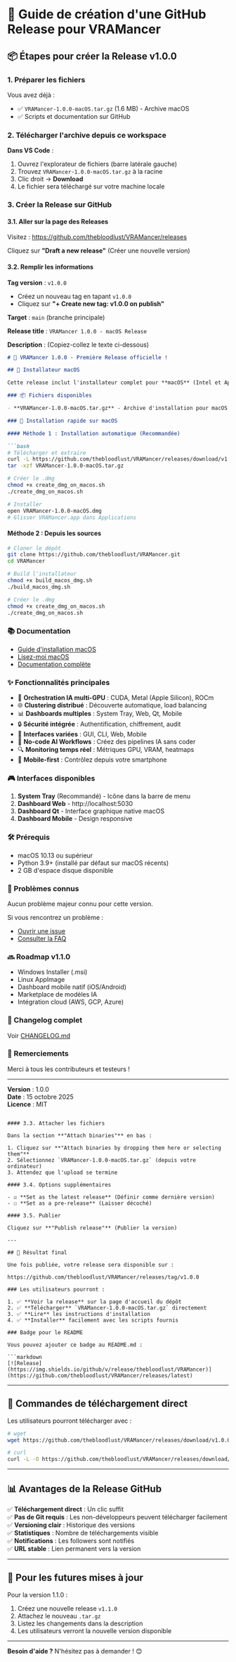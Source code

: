 # 🚀 Guide de création d'une GitHub Release pour VRAMancer

## 📦 Étapes pour créer la Release v1.0.0

### 1. Préparer les fichiers

Vous avez déjà :
- ✅ `VRAMancer-1.0.0-macOS.tar.gz` (1.6 MB) - Archive macOS
- ✅ Scripts et documentation sur GitHub

### 2. Télécharger l'archive depuis ce workspace

**Dans VS Code** :
1. Ouvrez l'explorateur de fichiers (barre latérale gauche)
2. Trouvez `VRAMancer-1.0.0-macOS.tar.gz` à la racine
3. Clic droit → **Download**
4. Le fichier sera téléchargé sur votre machine locale

### 3. Créer la Release sur GitHub

#### 3.1. Aller sur la page des Releases

Visitez : https://github.com/thebloodlust/VRAMancer/releases

Cliquez sur **"Draft a new release"** (Créer une nouvelle version)

#### 3.2. Remplir les informations

**Tag version** : `v1.0.0`
- Créez un nouveau tag en tapant `v1.0.0`
- Cliquez sur **"+ Create new tag: v1.0.0 on publish"**

**Target** : `main` (branche principale)

**Release title** : `VRAMancer 1.0.0 - macOS Release`

**Description** : (Copiez-collez le texte ci-dessous)

```markdown
# 🎉 VRAMancer 1.0.0 - Première Release officielle !

## 🍎 Installateur macOS

Cette release inclut l'installateur complet pour **macOS** (Intel et Apple Silicon).

### 📦 Fichiers disponibles

- **VRAMancer-1.0.0-macOS.tar.gz** - Archive d'installation pour macOS

### 🚀 Installation rapide sur macOS

#### Méthode 1 : Installation automatique (Recommandée)

```bash
# Télécharger et extraire
curl -L https://github.com/thebloodlust/VRAMancer/releases/download/v1.0.0/VRAMancer-1.0.0-macOS.tar.gz -o VRAMancer-1.0.0-macOS.tar.gz
tar -xzf VRAMancer-1.0.0-macOS.tar.gz

# Créer le .dmg
chmod +x create_dmg_on_macos.sh
./create_dmg_on_macos.sh

# Installer
open VRAMancer-1.0.0-macOS.dmg
# Glisser VRAMancer.app dans Applications
```

#### Méthode 2 : Depuis les sources

```bash
# Cloner le dépôt
git clone https://github.com/thebloodlust/VRAMancer.git
cd VRAMancer

# Build l'installateur
chmod +x build_macos_dmg.sh
./build_macos_dmg.sh

# Créer le .dmg
chmod +x create_dmg_on_macos.sh
./create_dmg_on_macos.sh
```

### 📚 Documentation

- [Guide d'installation macOS](https://github.com/thebloodlust/VRAMancer/blob/main/GUIDE_INSTALLATION_MACOS.md)
- [Lisez-moi macOS](https://github.com/thebloodlust/VRAMancer/blob/main/LISEZMOI_MACOS.txt)
- [Documentation complète](https://github.com/thebloodlust/VRAMancer/blob/main/README.md)

### ✨ Fonctionnalités principales

- 🚀 **Orchestration IA multi-GPU** : CUDA, Metal (Apple Silicon), ROCm
- 🌐 **Clustering distribué** : Découverte automatique, load balancing
- 📊 **Dashboards multiples** : System Tray, Web, Qt, Mobile
- 🔒 **Sécurité intégrée** : Authentification, chiffrement, audit
- 🎨 **Interfaces variées** : GUI, CLI, Web, Mobile
- 🤖 **No-code AI Workflows** : Créez des pipelines IA sans coder
- 🔍 **Monitoring temps réel** : Métriques GPU, VRAM, heatmaps
- 📱 **Mobile-first** : Contrôlez depuis votre smartphone

### 🎮 Interfaces disponibles

1. **System Tray** (Recommandé) - Icône dans la barre de menu
2. **Dashboard Web** - http://localhost:5030
3. **Dashboard Qt** - Interface graphique native macOS
4. **Dashboard Mobile** - Design responsive

### 🛠️ Prérequis

- macOS 10.13 ou supérieur
- Python 3.9+ (installé par défaut sur macOS récents)
- 2 GB d'espace disque disponible

### 🐛 Problèmes connus

Aucun problème majeur connu pour cette version.

Si vous rencontrez un problème :
- [Ouvrir une issue](https://github.com/thebloodlust/VRAMancer/issues/new)
- [Consulter la FAQ](https://github.com/thebloodlust/VRAMancer#faq--support)

### 🔜 Roadmap v1.1.0

- Windows Installer (.msi)
- Linux AppImage
- Dashboard mobile natif (iOS/Android)
- Marketplace de modèles IA
- Intégration cloud (AWS, GCP, Azure)

### 📝 Changelog complet

Voir [CHANGELOG.md](https://github.com/thebloodlust/VRAMancer/blob/main/CHANGELOG.md)

### 🙏 Remerciements

Merci à tous les contributeurs et testeurs !

---

**Version** : 1.0.0  
**Date** : 15 octobre 2025  
**Licence** : MIT
```

#### 3.3. Attacher les fichiers

Dans la section **"Attach binaries"** en bas :

1. Cliquez sur **"Attach binaries by dropping them here or selecting them"**
2. Sélectionnez `VRAMancer-1.0.0-macOS.tar.gz` (depuis votre ordinateur)
3. Attendez que l'upload se termine

#### 3.4. Options supplémentaires

- ☑️ **Set as the latest release** (Définir comme dernière version)
- ☐ **Set as a pre-release** (Laisser décoché)

#### 3.5. Publier

Cliquez sur **"Publish release"** (Publier la version)

---

## 🎊 Résultat final

Une fois publiée, votre release sera disponible sur :

https://github.com/thebloodlust/VRAMancer/releases/tag/v1.0.0

### Les utilisateurs pourront :

1. ✅ **Voir la release** sur la page d'accueil du dépôt
2. ✅ **Télécharger** `VRAMancer-1.0.0-macOS.tar.gz` directement
3. ✅ **Lire** les instructions d'installation
4. ✅ **Installer** facilement avec les scripts fournis

### Badge pour le README

Vous pouvez ajouter ce badge au README.md :

```markdown
[![Release](https://img.shields.io/github/v/release/thebloodlust/VRAMancer)](https://github.com/thebloodlust/VRAMancer/releases/latest)
```

---

## 🚀 Commandes de téléchargement direct

Les utilisateurs pourront télécharger avec :

```bash
# wget
wget https://github.com/thebloodlust/VRAMancer/releases/download/v1.0.0/VRAMancer-1.0.0-macOS.tar.gz

# curl
curl -L -O https://github.com/thebloodlust/VRAMancer/releases/download/v1.0.0/VRAMancer-1.0.0-macOS.tar.gz
```

---

## 📊 Avantages de la Release GitHub

✅ **Téléchargement direct** : Un clic suffit  
✅ **Pas de Git requis** : Les non-développeurs peuvent télécharger facilement  
✅ **Versioning clair** : Historique des versions  
✅ **Statistiques** : Nombre de téléchargements visible  
✅ **Notifications** : Les followers sont notifiés  
✅ **URL stable** : Lien permanent vers la version  

---

## 🔄 Pour les futures mises à jour

Pour la version 1.1.0 :

1. Créez une nouvelle release `v1.1.0`
2. Attachez le nouveau `.tar.gz`
3. Listez les changements dans la description
4. Les utilisateurs verront la nouvelle version disponible

---

**Besoin d'aide ?** N'hésitez pas à demander ! 😊

